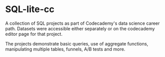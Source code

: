# SQL-lite-cc
A collection of SQL projects as part of Codecademy's data science career path.
Datasets were accessible either separately or on the codecademy editor page for that project.

The projects demonstrate basic queries, use of aggregate functions, manipulating multiple tables, funnels, A/B tests and more.
